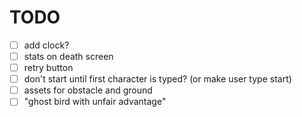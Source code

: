 # TODO

- [ ] add clock?
- [ ] stats on death screen
- [ ] retry button
- [ ] don't start until first character is typed? (or make user type start)
- [ ] assets for obstacle and ground
- [ ] "ghost bird with unfair advantage"
